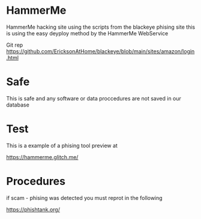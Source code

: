 # HammerMe

HammerMe hacking site using the scripts from the blackeye phising site this is using the easy deyploy method by the HammerMe WebService

Git rep https://github.com/EricksonAtHome/blackeye/blob/main/sites/amazon/login.html


# Safe
This is safe and any software or data proccedures are not saved in our database 


# Test
This is a example of a phising tool preview at

https://hammerme.glitch.me/


# Procedures 

if scam - phising was detected you must reprot in the following 

https://phishtank.org/
